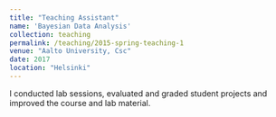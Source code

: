 ```yaml
---
title: "Teaching Assistant"
name: 'Bayesian Data Analysis'
collection: teaching
permalink: /teaching/2015-spring-teaching-1
venue: "Aalto University, Csc"
date: 2017
location: "Helsinki"
---
```

I conducted lab sessions, evaluated and graded student projects and improved the
course and lab material.
